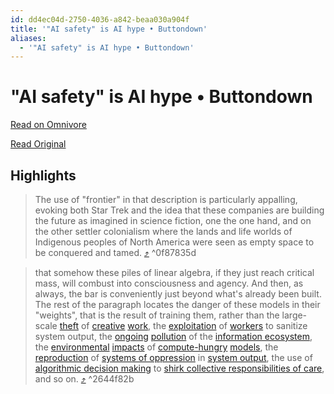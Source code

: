```yaml
---
id: dd4ec04d-2750-4036-a842-beaa030a904f
title: '"AI safety" is AI hype • Buttondown'
aliases:
  - '"AI safety" is AI hype • Buttondown'
---
```


# "AI safety" is AI hype • Buttondown

[Read on Omnivore](https://omnivore.app/me/ai-safety-is-ai-hype-buttondown-18e43a01e98)

[Read Original](https://buttondown.email/maiht3k/archive/ai-safety-is-ai-hype/)

## Highlights

> The use of "frontier" in that description is particularly appalling, evoking both Star Trek and the idea that these companies are building the future as imagined in science fiction, one the one hand, and on the other settler colonialism where the lands and life worlds of Indigenous peoples of North America were seen as empty space to be conquered and tamed. [⤴️](https://omnivore.app/me/ai-safety-is-ai-hype-buttondown-18e43a01e98#0f87835d-ab3f-42d5-ab20-9b1989056903)  ^0f87835d

> that somehow these piles of linear algebra, if they just reach critical mass, will combust into consciousness and agency. And then, as always, the bar is conveniently just beyond what's already been built. The rest of the paragraph locates the danger of these models in their "weights", that is the result of training them, rather than the large-scale [theft](https://news.artnet.com/art-world/lawyers-for-artists-suing-ai-companies-file-amended-complaint-after-judge-dismisses-some-claims-2403523) of [creative](https://www.theverge.com/2023/7/9/23788741/sarah-silverman-openai-meta-chatgpt-llama-copyright-infringement-chatbots-artificial-intelligence-ai) [work](https://www.nytimes.com/2023/12/27/business/media/new-york-times-open-ai-microsoft-lawsuit.html), the [exploitation](https://time.com/6247678/openai-chatgpt-kenya-workers/) of [workers](https://www.wsj.com/articles/chatgpt-openai-content-abusive-sexually-explicit-harassment-kenya-workers-on-human-workers-cf191483) to sanitize system output, the [ongoing](https://x.com/emilymbender/status/1756342308960895281?s=20) [pollution](https://medium.com/@emilymenonbender/advocating-for-protections-for-the-information-ecosystem-89fbe95e9de2) of the [information ecosystem](https://dl.acm.org/doi/10.1145/3649468), the [environmental](https://arxiv.org/abs/2311.16863) [impacts](https://dl.acm.org/doi/10.1145/3360647) of [compute-hungry](https://www.theatlantic.com/technology/archive/2024/03/ai-water-climate-microsoft/677602/) [models](https://www.buzzsprout.com/2126417/13931174-episode-19-the-murky-climate-and-environmental-impact-of-large-language-models-november-6-2023), the [reproduction](https://nyupress.org/9781479837243/algorithms-of-oppression/) of [systems of oppression](https://www.youtube.com/watch?v=QxuyfWoVV98) in [system output](https://dl.acm.org/doi/10.1145/2460276.2460278), the use of [algorithmic decision making](https://us.macmillan.com/books/9781250074317/automatinginequality) to [shirk collective responsibilities of care](https://algorithmwatch.org/en/bamf-dialect-recognition/), and so on. [⤴️](https://omnivore.app/me/ai-safety-is-ai-hype-buttondown-18e43a01e98#2644f82b-ce6c-4345-a003-e0e240ff9124)  ^2644f82b

